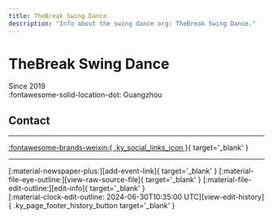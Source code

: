 ```yaml
---
title: TheBreak Swing Dance
description: "Info about the swing dance org: TheBreak Swing Dance."
---
```


# TheBreak Swing Dance

Since 2019  
:fontawesome-solid-location-dot: Guangzhou  


## Contact


---

 [:fontawesome-brands-weixin:{ .ky_social_links_icon }](# "TheBreak Swing Dance"){ target='_blank' }

---

<div class="ky_page_footer" markdown>
<div class="ky_page_footer_trailing" markdown="span">
[:material-newspaper-plus:][add-event-link]{ target='_blank' }
[:material-file-eye-outline:][view-raw-source-file]{ target='_blank' }
[:material-file-edit-outline:][edit-info]{ target='_blank' }
</div>
<div class="ky_page_footer_leading" markdown="span">
[:material-clock-edit-outline: 2024-06-30T10:35:00 UTC][view-edit-history]{ .ky_page_footer_history_button target='_blank' }
</div>
</div>

[add-event-link]: https://github.com/swingdance/events/issues/new?assignees=&labels=add+event&projects=&template=02-add_entity.yml&title=%5Bcn%5D%20%3CName%3E&region=cn&province=Guangdong&city=Guangzhou&org_id=the-break-swing-dance "Add Event"
[view-raw-source-file]: https://github.com/swingdance/orgs/blob/main/cn/the-break-swing-dance.json "View Raw Source File"
[edit-info]: https://github.com/swingdance/orgs/issues/new?assignees=&labels=update+org&projects=&template=03-update_entity.yml&title=%5Bcn%5D%20TheBreak%20Swing%20Dance&region=cn&id=the-break-swing-dance&name=TheBreak%20Swing%20Dance "Edit Info"

[view-edit-history]: https://github.com/swingdance/orgs/commits/main/cn/the-break-swing-dance.json "View Edit History"
